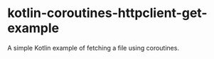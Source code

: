 # kotlin-coroutines-httpclient-get-example
A simple Kotlin example of fetching a file using coroutines.
